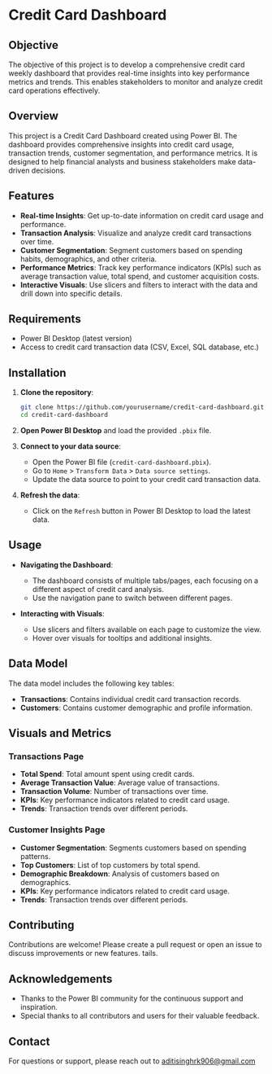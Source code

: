 # Credit Card Dashboard

## Objective

The objective of this project is to develop a comprehensive credit card weekly dashboard that provides real-time insights into key performance metrics and trends. This enables stakeholders to monitor and analyze credit card operations effectively.

## Overview

This project is a Credit Card Dashboard created using Power BI. The dashboard provides comprehensive insights into credit card usage, transaction trends, customer segmentation, and performance metrics. It is designed to help financial analysts and business stakeholders make data-driven decisions.

## Features

- **Real-time Insights**: Get up-to-date information on credit card usage and performance.
- **Transaction Analysis**: Visualize and analyze credit card transactions over time.
- **Customer Segmentation**: Segment customers based on spending habits, demographics, and other criteria.
- **Performance Metrics**: Track key performance indicators (KPIs) such as average transaction value, total spend, and customer acquisition costs.
- **Interactive Visuals**: Use slicers and filters to interact with the data and drill down into specific details.

## Requirements

- Power BI Desktop (latest version)
- Access to credit card transaction data (CSV, Excel, SQL database, etc.)

## Installation

1. **Clone the repository**:
    ```bash
    git clone https://github.com/yourusername/credit-card-dashboard.git
    cd credit-card-dashboard
    ```

2. **Open Power BI Desktop** and load the provided `.pbix` file.

3. **Connect to your data source**:
    - Open the Power BI file (`credit-card-dashboard.pbix`).
    - Go to `Home` > `Transform Data` > `Data source settings`.
    - Update the data source to point to your credit card transaction data.

4. **Refresh the data**:
    - Click on the `Refresh` button in Power BI Desktop to load the latest data.

## Usage

- **Navigating the Dashboard**:
    - The dashboard consists of multiple tabs/pages, each focusing on a different aspect of credit card analysis.
    - Use the navigation pane to switch between different pages.
    
- **Interacting with Visuals**:
    - Use slicers and filters available on each page to customize the view.
    - Hover over visuals for tooltips and additional insights.

## Data Model

The data model includes the following key tables:

- **Transactions**: Contains individual credit card transaction records.
- **Customers**: Contains customer demographic and profile information.

## Visuals and Metrics

### Transactions Page

- **Total Spend**: Total amount spent using credit cards.
- **Average Transaction Value**: Average value of transactions.
- **Transaction Volume**: Number of transactions over time.
- **KPIs**: Key performance indicators related to credit card usage.
- **Trends**: Transaction trends over different periods.

### Customer Insights Page

- **Customer Segmentation**: Segments customers based on spending patterns.
- **Top Customers**: List of top customers by total spend.
- **Demographic Breakdown**: Analysis of customers based on demographics.
- **KPIs**: Key performance indicators related to credit card usage.
- **Trends**: Transaction trends over different periods.

## Contributing

Contributions are welcome! Please create a pull request or open an issue to discuss improvements or new features.
tails.

## Acknowledgements

- Thanks to the Power BI community for the continuous support and inspiration.
- Special thanks to all contributors and users for their valuable feedback.

## Contact

For questions or support, please reach out to aditisinghrk906@gmail.com
